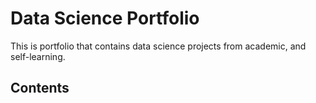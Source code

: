 # Data Science Portfolio
This is portfolio that contains data science projects from academic, and self-learning.

## Contents


